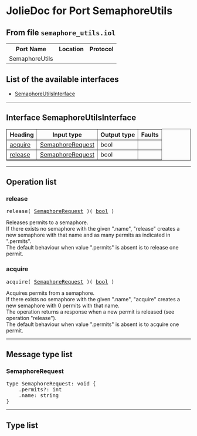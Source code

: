 <html>
<head></head><body>
<h1>JolieDoc for Port SemaphoreUtils</h1>
<h2>From file <code>semaphore_utils.iol
</code></h2>
<table>
<tr>
<th>Port Name</th>
<th>Location</th>
<th>Protocol</th>
</tr>
<tr>
<td>SemaphoreUtils</td>
<td></td>
<td></td>
</tr>
</table>
<h2>List of the available interfaces</h2>
<ul>
<li><a href="#SemaphoreUtilsInterface">SemaphoreUtilsInterface </a>
</ul>
<hr>
<h2 id=SemaphoreUtilsInterface>Interface SemaphoreUtilsInterface</h2>
<a name="SemaphoreUtilsInterface"></a>
<table border="1">
<tr>
<th>Heading</th>
<th>Input type</th>
<th>Output type</th>
<th>Faults</th>
</tr>
<tr>
<td><a href="#acquire">acquire</a></td>
<td><a href="#SemaphoreRequest">SemaphoreRequest</a><br /></td>
<td>bool<br /></td>
<td>
</td>
</tr>
<tr>
<td><a href="#release">release</a></td>
<td><a href="#SemaphoreRequest">SemaphoreRequest</a><br /></td>
<td>bool<br /></td>
<td>
</td>
</tr>
</table>
<hr>
<h2>Operation list</h2>
<div class="operation-title"><a name="release"></a><h3 id="release">release</h3></div>
<pre>release( <a href="#SemaphoreRequest">SemaphoreRequest</a> )( <a href="#bool">bool</a> )
</pre>
<span class="opdoc"><p>Releases permits to a semaphore.<br>	 If there exists no semaphore with the given ".name", "release" creates a<br>	 new semaphore with that name and as many permits as indicated in ".permits".<br>	 The default behaviour when value ".permits" is absent is to release one permit.</p></span>
<div class="operation-title"><a name="acquire"></a><h3 id="acquire">acquire</h3></div>
<pre>acquire( <a href="#SemaphoreRequest">SemaphoreRequest</a> )( <a href="#bool">bool</a> )
</pre>
<span class="opdoc"><p>Acquires permits from a semaphore.<br>	  If there exists no semaphore with the given ".name", "acquire" creates a <br>	  new semaphore with 0 permits with that name.<br>	  The operation returns a response when a new permit is released (see operation "release").<br>	  The default behaviour when value ".permits" is absent is to acquire one permit.</p></span>
<hr>
<h2>Message type list</h2>
<a name="SemaphoreRequest"></a><h3 id="SemaphoreRequest">SemaphoreRequest</h3>
<pre lang="jolie">type SemaphoreRequest: void { 
    .permits?: int
    .name: string
}</pre>
<hr>
<h2>Type list</h2>
</body>
</html>
